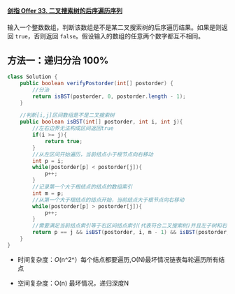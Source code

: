 #### [剑指 Offer 33. 二叉搜索树的后序遍历序列](https://leetcode-cn.com/problems/er-cha-sou-suo-shu-de-hou-xu-bian-li-xu-lie-lcof/)

输入一个整数数组，判断该数组是不是某二叉搜索树的后序遍历结果。如果是则返回 `true`，否则返回 `false`。假设输入的数组的任意两个数字都互不相同。

## 方法一：递归分治 100%

```java
class Solution {
    public boolean verifyPostorder(int[] postorder) {
        //分治
        return isBST(postorder, 0, postorder.length - 1);
    }

    //判断[i,j]区间数组是不是二叉搜索树
    public boolean isBST(int[] postorder, int i, int j){
        //左右边界无法构成区间返回true
        if(i >= j){
            return true;
        }
        //从左区间开始遍历，当前结点小于根节点向右移动
        int p = i;
        while(postorder[p] < postorder[j]){
            p++;
        }
        //记录第一个大于根结点的结点的数组索引
        int m = p;
        //从第一个大于根结点的结点开始，当前结点大于根节点向右移动
        while(postorder[p] > postorder[j]){
            p++;
        }
        //需要满足当前结点索引等于右区间结点索引(代表符合二叉搜索树)并且左子树和右子树都为二叉搜索树
        return p == j && isBST(postorder, i, m - 1) && isBST(postorder, m, j-1); 
    }
}
```

- 时间复杂度：*O*(n^2^）每个结点都要遍历,O(N)最坏情况链表每轮遍历所有结点

- 空间复杂度：O(n) 最坏情况，递归深度N